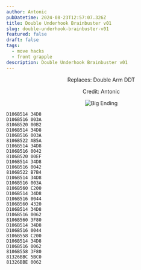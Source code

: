 ```yaml
---
author: Antonic
pubDatetime: 2024-08-23T12:57:07.326Z
title: Double Underhook Brainbuster v01
slug: double-underhook-brainbuster-v01
featured: false
draft: false
tags:
  - move hacks
  - front grapple
description: Double Underhook Brainbuster v01
---
```

<center>
Replaces: Double Arm DDT <p>
Credit: Antonic

![Big Ending](/assets/double-underhook-brainbuster.gif)
</center>

```text
D106B514 34D8
D106B516 003A
8106B520 00B2
D106B514 34D8
D106B516 003A
8106B522 AB5A
D106B514 34D8
D106B516 0042
8106B520 00EF
D106B514 34D8
D106B516 0042
8106B522 B7B4
D106B514 34D8
D106B516 003A
8106B560 C200
D106B514 34D8
D106B516 0044
8106B560 4320
D106B514 34D8
D106B516 0062
8106B560 3F80
D106B514 34D8
D106B516 0044
8106B558 C200
D106B514 34D8
D106B516 0062
8106B558 3F80
81326BBC 5BC0
81326BBE 0062
```
